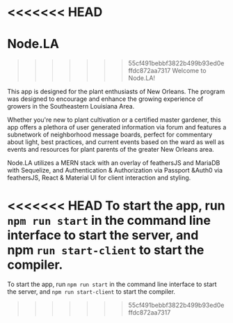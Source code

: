 <<<<<<< HEAD
=======
# Node.LA
>>>>>>> 55cf491bebbf3822b499b93ed0effdc872aa7317
Welcome to Node.LA!

This app is designed for the plant enthusiasts of New Orleans. The program was designed to encourage and enhance the growing experience of growers in the Southeastern Louisiana Area.

Whether you're new to plant cultivation or a certified master gardener, this app offers a plethora of user generated information via forum and features a subnetwork of neighborhood message boards, perfect for commentary about light, best practices, and current events based on the ward as well as events and resources for plant parents of the greater New Orleans area.

Node.LA utilizes a MERN stack with an overlay of feathersJS and MariaDB with Sequelize, and Authentication & Authorization via Passport &Auth0 via feathersJS, React & Material UI for client interaction and styling.

<<<<<<< HEAD
To start the app, run `npm run start` in the command line interface to start the server, and npm `run start-client` to start the compiler.
=======
To start the app, run `npm run start` in the command line interface to start the server, and  `npm run start-client` to start the compiler.
>>>>>>> 55cf491bebbf3822b499b93ed0effdc872aa7317
